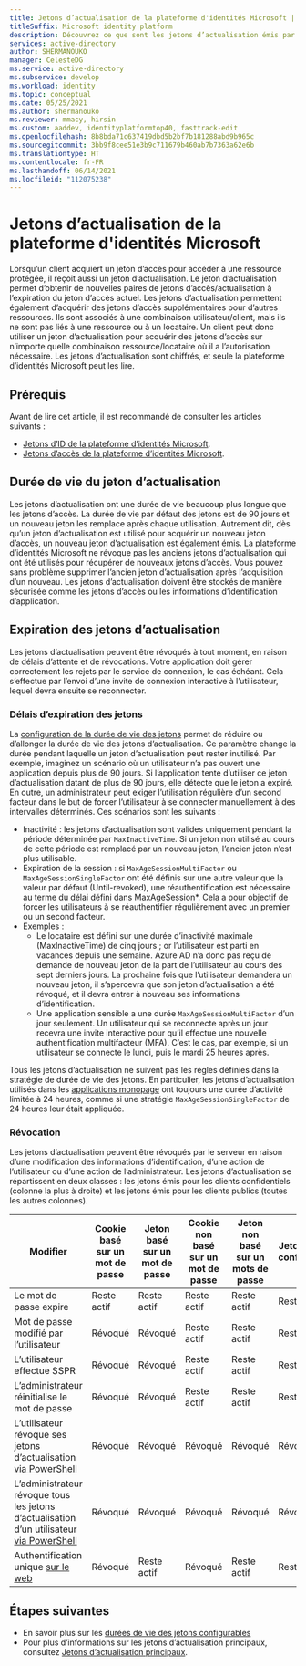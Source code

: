 ```yaml
---
title: Jetons d’actualisation de la plateforme d'identités Microsoft | Azure
titleSuffix: Microsoft identity platform
description: Découvrez ce que sont les jetons d’actualisation émis par Azure AD.
services: active-directory
author: SHERMANOUKO
manager: CelesteDG
ms.service: active-directory
ms.subservice: develop
ms.workload: identity
ms.topic: conceptual
ms.date: 05/25/2021
ms.author: shermanouko
ms.reviewer: mmacy, hirsin
ms.custom: aaddev, identityplatformtop40, fasttrack-edit
ms.openlocfilehash: 8b8bda71c637419dbd5b2bf7b181288abd9b965c
ms.sourcegitcommit: 3bb9f8cee51e3b9c711679b460ab7b7363a62e6b
ms.translationtype: HT
ms.contentlocale: fr-FR
ms.lasthandoff: 06/14/2021
ms.locfileid: "112075238"
---
```

# <a name="microsoft-identity-platform-refresh-tokens"></a>Jetons d’actualisation de la plateforme d'identités Microsoft

Lorsqu’un client acquiert un jeton d’accès pour accéder à une ressource protégée, il reçoit aussi un jeton d’actualisation. Le jeton d’actualisation permet d’obtenir de nouvelles paires de jetons d’accès/actualisation à l’expiration du jeton d’accès actuel. Les jetons d’actualisation permettent également d’acquérir des jetons d’accès supplémentaires pour d’autres ressources. Ils sont associés à une combinaison utilisateur/client, mais ils ne sont pas liés à une ressource ou à un locataire. Un client peut donc utiliser un jeton d’actualisation pour acquérir des jetons d’accès sur n’importe quelle combinaison ressource/locataire où il a l’autorisation nécessaire. Les jetons d’actualisation sont chiffrés, et seule la plateforme d’identités Microsoft peut les lire.

## <a name="prerequisites"></a>Prérequis

Avant de lire cet article, il est recommandé de consulter les articles suivants :

* [Jetons d’ID de la plateforme d’identités Microsoft](id-tokens.md).
* [Jetons d’accès de la plateforme d’identités Microsoft](access-tokens.md).

## <a name="refresh-token-lifetime"></a>Durée de vie du jeton d’actualisation

Les jetons d’actualisation ont une durée de vie beaucoup plus longue que les jetons d’accès. La durée de vie par défaut des jetons est de 90 jours et un nouveau jeton les remplace après chaque utilisation. Autrement dit, dès qu’un jeton d’actualisation est utilisé pour acquérir un nouveau jeton d’accès, un nouveau jeton d’actualisation est également émis. La plateforme d’identités Microsoft ne révoque pas les anciens jetons d’actualisation qui ont été utilisés pour récupérer de nouveaux jetons d’accès. Vous pouvez sans problème supprimer l’ancien jeton d’actualisation après l’acquisition d’un nouveau. Les jetons d’actualisation doivent être stockés de manière sécurisée comme les jetons d’accès ou les informations d’identification d’application. 

## <a name="refresh-token-expiration"></a>Expiration des jetons d’actualisation

Les jetons d’actualisation peuvent être révoqués à tout moment, en raison de délais d’attente et de révocations. Votre application doit gérer correctement les rejets par le service de connexion, le cas échéant. Cela s’effectue par l’envoi d’une invite de connexion interactive à l’utilisateur, lequel devra ensuite se reconnecter. 

### <a name="token-timeouts"></a>Délais d’expiration des jetons

La [configuration de la durée de vie des jetons](active-directory-configurable-token-lifetimes.md#refresh-and-session-token-lifetime-policy-properties) permet de réduire ou d’allonger la durée de vie des jetons d’actualisation. Ce paramètre change la durée pendant laquelle un jeton d’actualisation peut rester inutilisé. Par exemple, imaginez un scénario où un utilisateur n’a pas ouvert une application depuis plus de 90 jours. Si l’application tente d’utiliser ce jeton d’actualisation datant de plus de 90 jours, elle détecte que le jeton a expiré. En outre, un administrateur peut exiger l’utilisation régulière d’un second facteur dans le but de forcer l’utilisateur à se connecter manuellement à des intervalles déterminés. Ces scénarios sont les suivants :

* Inactivité : les jetons d’actualisation sont valides uniquement pendant la période déterminée par `MaxInactiveTime`.  Si un jeton non utilisé au cours de cette période est remplacé par un nouveau jeton, l’ancien jeton n’est plus utilisable.
* Expiration de la session : si `MaxAgeSessionMultiFactor` ou `MaxAgeSessionSingleFactor` ont été définis sur une autre valeur que la valeur par défaut (Until-revoked), une réauthentification est nécessaire au terme du délai défini dans MaxAgeSession*.  Cela a pour objectif de forcer les utilisateurs à se réauthentifier régulièrement avec un premier ou un second facteur. 
* Exemples :
  * Le locataire est défini sur une durée d’inactivité maximale (MaxInactiveTime) de cinq jours ; or l’utilisateur est parti en vacances depuis une semaine. Azure AD n’a donc pas reçu de demande de nouveau jeton de la part de l’utilisateur au cours des sept derniers jours. La prochaine fois que l’utilisateur demandera un nouveau jeton, il s’apercevra que son jeton d’actualisation a été révoqué, et il devra entrer à nouveau ses informations d’identification.
  * Une application sensible a une durée `MaxAgeSessionMultiFactor` d’un jour seulement. Un utilisateur qui se reconnecte après un jour recevra une invite interactive pour qu’il effectue une nouvelle authentification multifacteur (MFA). C’est le cas, par exemple, si un utilisateur se connecte le lundi, puis le mardi 25 heures après. 

Tous les jetons d’actualisation ne suivent pas les règles définies dans la stratégie de durée de vie des jetons. En particulier, les jetons d’actualisation utilisés dans les [applications monopage](reference-third-party-cookies-spas.md) ont toujours une durée d’activité limitée à 24 heures, comme si une stratégie `MaxAgeSessionSingleFactor` de 24 heures leur était appliquée. 

### <a name="revocation"></a>Révocation

Les jetons d’actualisation peuvent être révoqués par le serveur en raison d’une modification des informations d’identification, d’une action de l’utilisateur ou d’une action de l’administrateur.  Les jetons d’actualisation se répartissent en deux classes : les jetons émis pour les clients confidentiels (colonne la plus à droite) et les jetons émis pour les clients publics (toutes les autres colonnes).

| Modifier | Cookie basé sur un mot de passe | Jeton basé sur un mot de passe | Cookie non basé sur un mot de passe | Jeton non basé sur un mots de passe | Jeton client confidentiel |
|---|-----------------------|----------------------|---------------------------|--------------------------|---------------------------|
| Le mot de passe expire | Reste actif | Reste actif | Reste actif | Reste actif | Reste actif |
| Mot de passe modifié par l’utilisateur | Révoqué | Révoqué | Reste actif | Reste actif | Reste actif |
| L’utilisateur effectue SSPR | Révoqué | Révoqué | Reste actif | Reste actif | Reste actif |
| L’administrateur réinitialise le mot de passe | Révoqué | Révoqué | Reste actif | Reste actif | Reste actif |
| L’utilisateur révoque ses jetons d’actualisation [via PowerShell](/powershell/module/azuread/revoke-azureadsignedinuserallrefreshtoken) | Révoqué | Révoqué | Révoqué | Révoqué | Révoqué |
| L’administrateur révoque tous les jetons d’actualisation d’un utilisateur [via PowerShell](/powershell/module/azuread/revoke-azureaduserallrefreshtoken) | Révoqué | Révoqué |Révoqué | Révoqué | Révoqué |
| Authentification unique [sur le web](v2-protocols-oidc.md#single-sign-out) | Révoqué | Reste actif | Révoqué | Reste actif | Reste actif |

## <a name="next-steps"></a>Étapes suivantes

* En savoir plus sur les [durées de vie des jetons configurables](active-directory-configurable-token-lifetimes.md)
* Pour plus d’informations sur les jetons d’actualisation principaux, consultez [Jetons d’actualisation principaux](../devices/concept-primary-refresh-token.md).
